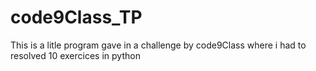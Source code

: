# code9Class_TP
This is a litle program gave in a challenge by code9Class where i had to resolved 10 exercices in python
